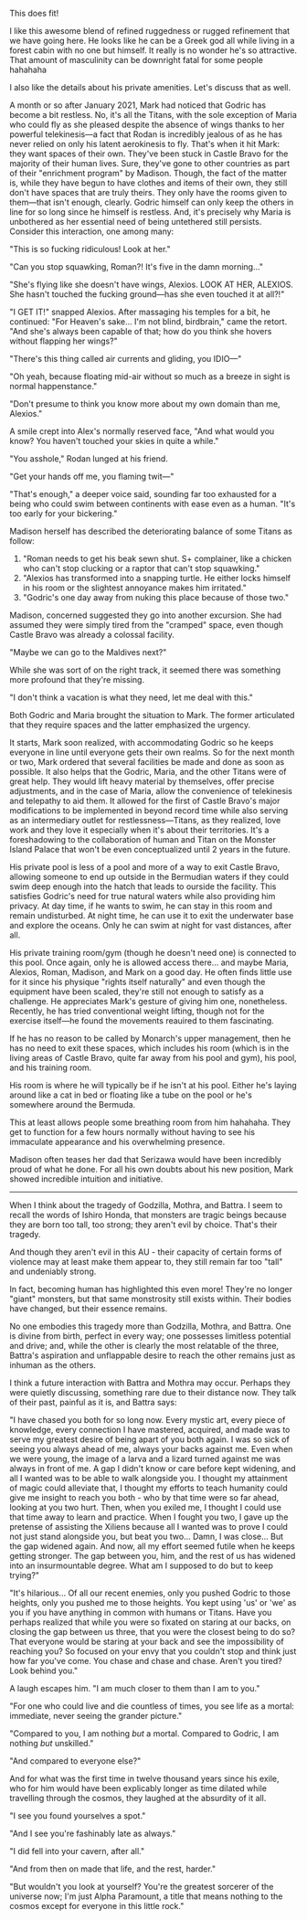 This does fit! 

I like this awesome blend of refined ruggedness or rugged refinement that we have going here. He looks like he can be a Greek god all while living in a forest cabin with no one but himself. It really is no wonder he's so attractive. That amount of masculinity can be downright fatal for some people hahahaha

I also like the details about his private amenities. Let's discuss that as well. 

A month or so after January 2021, Mark had noticed that Godric has become a bit restless. No, it's all the Titans, with the sole exception of Maria who could fly as she pleased despite the absence of wings thanks to her powerful telekinesis—a fact that Rodan is incredibly jealous of as he has never relied on only his latent aerokinesis to fly. That's when it hit Mark: they want spaces of their own. They've been stuck in Castle Bravo for the majority of their human lives. Sure, they've gone to other countries as part of their "enrichment program" by Madison. Though, the fact of the matter is, while they have begun to have clothes and items of their own, they still don't have spaces that are truly theirs. They only have the rooms given to them—that isn't enough, clearly. Godric himself can only keep the others in line for so long since he himself is restless. And, it's precisely why Maria is unbothered as her essential need of being untethered still persists. Consider this interaction, one among many:

"This is so fucking ridiculous! Look at her."

"Can you stop squawking, Roman?! It's five in the damn morning..."

"She's flying like she doesn't have wings, Alexios. LOOK AT HER, ALEXIOS. She hasn't touched the fucking ground—has she even touched it at all?!"

"I GET IT!" snapped Alexios. After massaging his temples for a bit, he continued: "For Heaven's sake... I'm not blind, birdbrain," came the retort. "And she's always been capable of that; how do you think she hovers without flapping her wings?"

"There's this thing called air currents and gliding, you IDIO—"

"Oh yeah, because floating mid-air without so much as a breeze in sight is normal happenstance."

"Don't presume to think you know more about my own domain than me, Alexios."

A smile crept into Alex's normally reserved face, "And what would you know? You haven't touched your skies in quite a while."

"You asshole," Rodan lunged at his friend.

"Get your hands off me, you flaming twit—"

"That's enough," a deeper voice said, sounding far too exhausted for a being who could swim between continents with ease even as a human. "It's too early for your bickering."

Madison herself has described the deteriorating balance of some Titans as follow:

1. "Roman needs to get his beak sewn shut. S+ complainer, like a chicken who can't stop clucking or a raptor that can't stop squawking."
2. "Alexios has transformed into a snapping turtle. He either locks himself in his room or the slightest annoyance makes him irritated."
3. "Godric's one day away from nuking this place because of those two."

Madison, concerned suggested they go into another excursion. She had assumed they were simply tired from the "cramped" space, even though Castle Bravo was already a colossal facility. 

"Maybe we can go to the Maldives next?"

While she was sort of on the right track, it seemed there was something more profound that they're missing. 

"I don't think a vacation is what they need, let me deal with this."

Both Godric and Maria brought the situation to Mark. The former articulated that they require spaces and the latter emphasized the urgency. 

It starts, Mark soon realized, with accommodating Godric so he keeps everyone in line until everyone gets their own realms. So for the next month or two, Mark ordered that several facilities be made and done as soon as possible. It also helps that the Godric, Maria, and the other Titans were of great help. They would lift heavy material by themselves, offer precise adjustments, and in the case of Maria, allow the convenience of telekinesis and telepathy to aid them. It allowed for the first of Castle Bravo's major modifications to be implemented in beyond record time while also serving as an intermediary outlet for restlessness—Titans, as they realized, love work and they love it especially when it's about their territories. It's a foreshadowing to the collaboration of human and Titan on the Monster Island Palace that won't be even conceptualized until 2 years in the future.

His private pool is less of a pool and more of a way to exit Castle Bravo, allowing someone to end up outside in the Bermudian waters if they could swim deep enough into the hatch that leads to ourside the facility. This satisfies Godric's need for true natural waters while also providing him privacy. At day time, if he wants to swim, he can stay in this room and remain undisturbed. At night time, he can use it to exit the underwater base and explore the oceans. Only he can swim at night for vast distances, after all.

His private training room/gym (though he doesn't need one) is connected to this pool. Once again, only he is allowed access there... and maybe Maria, Alexios, Roman, Madison, and Mark on a good day. He often finds little use for it since his physique "rights itself naturally" and even though the equipment have been scaled, they're still not enough to satisfy as a challenge. He appreciates Mark's gesture of giving him one, nonetheless. Recently, he has tried conventional weight lifting, though not for the exercise itself—he found the movements reauired to them fascinating.

If he has no reason to be called by Monarch's upper management, then he has no need to exit these spaces, which includes his room (which is in the living areas of Castle Bravo, quite far away from his pool and gym), his pool, and his training room. 

His room is where he will typically be if he isn't at his pool. Either he's laying around like a cat in bed or floating like a tube on the pool or he's somewhere around the Bermuda.

This at least allows people some breathing room from him hahahaha. They get to function for a few hours normally without having to see his immaculate appearance and his overwhelming presence.

Madison often teases her dad that Serizawa would have been incredibly proud of what he done. For all his own doubts about his new position, Mark showed incredible intuition and initiative.

---

When I think about the tragedy of Godzilla, Mothra, and Battra. I seem to recall the words of Ishiro Honda, that monsters are tragic beings because they are born too tall, too strong; they aren't evil by choice. That's their tragedy.

And though they aren't evil in this AU - their capacity of certain forms of violence may at least make them appear to, they still remain far too "tall" and undeniably strong. 

In fact, becoming human has highlighted this even more! They're no longer "giant" monsters, but that same monstrosity still exists within. Their bodies have changed, but their essence remains.

No one embodies this tragedy more than Godzilla, Mothra, and Battra. One is divine from birth, perfect in every way; one possesses limitless potential and drive; and, while the other is clearly the most relatable of the three, Battra's aspiration and unflappable desire to reach the other remains just as inhuman as the others.

I think a future interaction with Battra and Mothra may occur. Perhaps they were quietly discussing, something rare due to their distance now. They talk of their past, painful as it is, and Battra says:

"I have chased you both for so long now. Every mystic art, every piece of knowledge, every connection I have mastered, acquired, and made was to serve my greatest desire of being apart of you both again. I was so sick of seeing you always ahead of me, always your backs against me. Even when we were young, the image of a larva and a lizard turned against me was always in front of me. A gap I didn't know or care before kept widening, and all I wanted was to be able to walk alongside you. I thought my attainment of magic could alleviate that, I thought my efforts to teach humanity could give me insight to reach you both - who by that time were so far ahead, looking at you two hurt. Then, when you exiled me, I thought I could use that time away to learn and practice. When I fought you two, I gave up the pretense of assisting the Xiliens because all I wanted was to prove I could not just stand alongside you, but beat you two... Damn, I was close... But the gap widened again. And now, all my effort seemed futile when he keeps getting stronger. The gap between you, him, and the rest of us has widened into an insurmountable degree. What am I supposed to do but to keep trying?" 

"It's hilarious... Of all our recent enemies, only you pushed Godric to those heights, only you pushed me to those heights. You kept using 'us' or 'we' as you if you have anything in common with humans or Titans. Have you perhaps realized that while you were so fixated on staring at our backs, on closing the gap between us three, that you were the closest being to do so? That everyone would be staring at your back and see the impossibility of reaching you? So focused on your envy that you couldn't stop and think just how far you've come. You chase and chase and chase. Aren't you tired? Look behind you."

A laugh escapes him. "I am much closer to them than I am to you."

"For one who could live and die countless of times, you see life as a mortal: immediate, never seeing the grander picture."

"Compared to you, I am nothing *but* a mortal. Compared to Godric, I am nothing *but* unskilled."

"And compared to everyone else?"

And for what was the first time in twelve thousand years since his exile, who for him would have been explicably longer as time dilated while travelling through the cosmos, they laughed at the absurdity of it all.

"I see you found yourselves a spot."

"And I see you're fashinably late as always."

"I did fell into your cavern, after all."

"And from then on made that life, and the rest, harder."

"But wouldn't you look at yourself? You're the greatest sorcerer of the universe now; I'm just Alpha Paramount, a title that means nothing to the cosmos except for everyone in this little rock."